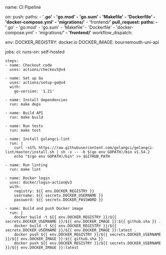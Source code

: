 name: CI Pipeline

on:
  push:
    paths:
      - '**.go'
      - 'go.mod'
      - 'go.sum'
      - 'Makefile'
      - 'Dockerfile'
      - 'docker-compose.yml'
      - 'migrations/**'
      - 'frontend/**'
  pull_request:
    paths:
      - '**.go'
      - 'go.mod'
      - 'go.sum'
      - 'Makefile'
      - 'Dockerfile'
      - 'docker-compose.yml'
      - 'migrations/**'
      - 'frontend/**'
  workflow_dispatch:

env:
  DOCKER_REGISTRY: docker.io
  DOCKER_IMAGE: bournemouth-uni-api

jobs:
  ci:
    runs-on: self-hosted
    
    steps:
    - name: Checkout code
      uses: actions/checkout@v4

    - name: Set up Go
      uses: actions/setup-go@v4
      with:
        go-version: '1.21'

    - name: Install dependencies
      run: make deps

    - name: Build API
      run: make build

    - name: Run tests
      run: make test

    - name: Install golangci-lint
      run: |
        curl -sSfL https://raw.githubusercontent.com/golangci/golangci-lint/master/install.sh | sh -s -- -b $(go env GOPATH)/bin v1.54.2
        echo "$(go env GOPATH)/bin" >> $GITHUB_PATH

    - name: Run linting
      run: make lint

    - name: Docker login
      uses: docker/login-action@v3
      with:
        registry: ${{ env.DOCKER_REGISTRY }}
        username: ${{ secrets.DOCKER_USERNAME }}
        password: ${{ secrets.DOCKER_PASSWORD }}

    - name: Build and push Docker image
      run: |
        docker build -t ${{ env.DOCKER_REGISTRY }}/${{ secrets.DOCKER_USERNAME }}/${{ env.DOCKER_IMAGE }}:${{ github.sha }} .
        docker build -t ${{ env.DOCKER_REGISTRY }}/${{ secrets.DOCKER_USERNAME }}/${{ env.DOCKER_IMAGE }}:latest .
        docker push ${{ env.DOCKER_REGISTRY }}/${{ secrets.DOCKER_USERNAME }}/${{ env.DOCKER_IMAGE }}:${{ github.sha }}
        docker push ${{ env.DOCKER_REGISTRY }}/${{ secrets.DOCKER_USERNAME }}/${{ env.DOCKER_IMAGE }}:latest

